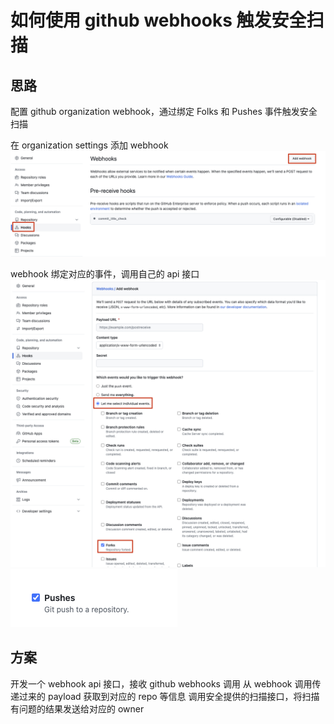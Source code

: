 # 如何使用 github webhooks 触发安全扫描

## 思路

配置 github organization webhook，通过绑定 Folks 和 Pushes 事件触发安全扫描

在 organization settings 添加 webhook
![add-webhook](./images/add-webhook.png)

webhook 绑定对应的事件，调用自己的 api 接口
![folks-event-binding](./images/folks-event-binding.png)
![pushes-event-binding](./images/pushes-event-binding.png)

## 方案

开发一个 webhook api 接口，接收 github webhooks 调用
从 webhook 调用传递过来的 payload 获取到对应的 repo 等信息
调用安全提供的扫描接口，将扫描有问题的结果发送给对应的 owner
